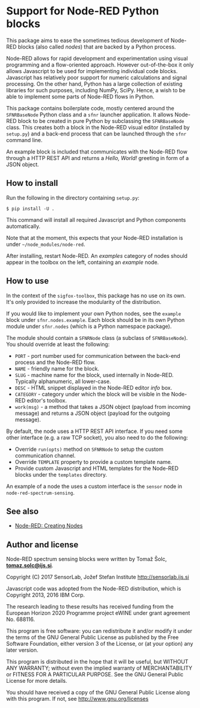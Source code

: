 # Support for Node-RED Python blocks

This package aims to ease the sometimes tedious development of Node-RED blocks
(also called *nodes*) that are backed by a Python process.

Node-RED allows for rapid development and experimentation using visual
programming and a flow-oriented approach. However out-of-the-box it only allows
Javascript to be used for implementing individual code blocks. Javascript has
relatively poor support for numeric calculations and signal processing. On the
other hand, Python has a large collection of existing libraries for such
purposes, including NumPy, SciPy. Hence, a wish to be able to implement some
parts of Node-RED flows in Python.

This package contains boilerplate code, mostly centered around the `SFNRBaseNode`
Python class and a `sfnr` launcher application. It allows Node-RED block to be
created in pure Python by subclassing the `SFNRBaseNode` class. This creates
both a block in the Node-RED visual editor (installed by `setup.py`) and a
back-end process that can be launched through the `sfnr` command line.

An example block is included that communicates with the Node-RED flow through a
HTTP REST API and returns a *Hello, World!* greeting in form of a JSON object.

## How to install

Run the following in the directory containing `setup.py`:

    $ pip install -U .

This command will install all required Javascript and Python components
automatically.

Note that at the moment, this expects that your Node-RED installation is under
`~/node_modules/node-red`.

After installing, restart Node-RED. An *examples* category of nodes should appear
in the toolbox on the left, containing an *example* node.

## How to use

In the context of the `sigfox-toolbox`, this package has no use on its own.
It's only provided to increase the modularity of the distribution.

If you would like to implement your own Python nodes, see the `example` block
under `sfnr.nodes.example`. Each block should be in its own Python module under
`sfnr.nodes` (which is a Python namespace package).

The module should contain a `SFNRNode` class (a subclass of `SFNRBaseNode`).
You should override at least the following:

 *  `PORT` - port number used for communication between the back-end process
    and the Node-RED flow.
 *  `NAME` - friendly name for the block.
 *  `SLUG` - machine name for the block, used internally in Node-RED. Typically
    alphanumeric, all lower-case.
 *  `DESC` - HTML snippet displayed in the Node-RED editor *info* box.
 *  `CATEGORY` - category under which the block will be visible in the Node-RED
    editor's toolbox.
 *  `work(msg)` - a method that takes a JSON object (payload from incoming
    message) and returns a JSON object (payload for the outgoing message).

By default, the node uses a HTTP REST API interface. If you need some other
interface (e.g. a raw TCP socket), you also need to do the following:

 *  Override `run(opts)` method on `SFNRNode` to setup the custom communication
    channel.
 *  Override `TEMPLATE` property to provide a custom template name.
 *  Provide custom Javascript and HTML templates for the Node-RED blocks under
    the `templates` directory.

An example of a node the uses a custom interface is the `sensor` node in
`node-red-spectrum-sensing`.

## See also

 *  [Node-RED: Creating Nodes](http://nodered.org/docs/creating-nodes/)

## Author and license

Node-RED spectrum sensing blocks were written by Tomaž Šolc, **tomaz.solc@ijs.si**.

Copyright (C) 2017 SensorLab, Jožef Stefan Institute http://sensorlab.ijs.si

Javascript code was adopted from the Node-RED distribution, which is Copyright
2013, 2016 IBM Corp.

The research leading to these results has received funding from the European
Horizon 2020 Programme project eWINE under grant agreement No. 688116.

This program is free software: you can redistribute it and/or modify it under
the terms of the GNU General Public License as published by the Free Software
Foundation, either version 3 of the License, or (at your option) any later
version.

This program is distributed in the hope that it will be useful, but WITHOUT ANY
WARRANTY; without even the implied warranty of MERCHANTABILITY or FITNESS FOR A
PARTICULAR PURPOSE.  See the GNU General Public License for more details.

You should have received a copy of the GNU General Public License along with
this program. If not, see http://www.gnu.org/licenses
